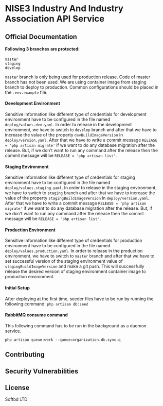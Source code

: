 # NISE3 Industry And Industry Association API Service

## Official Documentation

#### Following 3 branches are protected:
```shell
master
staging
develop
```
```master``` branch is only being used for production release.
Code of master branch has not been used. We are using container image from staging branch to deploy to production. 
Common configurations should be placed in the ```.env.example``` file.



#### Development Environment
Sensitive information like different type of credentials for development environment have to be configured in the file named ```deploy/values.dev.yaml```.
In order to release in the development environment, we have to switch to ```develop``` branch and after that we have to increase the value of the property ```devBuildImageVersion``` in ```deploy/version.yaml```.
After that we have to write a commit message ```RELEASE = 'php artisan migrate'``` if we want to do any database migration after the release. But, if we don't 
want to run any command after the release then the commit message will be ```RELEASE = 'php artisan list'```. 

#### Staging Environment
Sensitive information like different type of credentials for staging environment have to be configured in the file named ```deploy/values.staging.yaml```.
In order to release in the staging environment, we have to switch to ```staging``` branch and after that  we have to increase the value of the property ```stagingBuildImageVersion``` in ```deploy/version.yaml```.
After that we have to write a commit message ```RELEASE = 'php artisan migrate'``` if we want to do any database migration after the release. But, if we don't
want to run any command after the release then the commit message will be ```RELEASE = 'php artisan list'```.

#### Production Environment
Sensitive information like different type of credentials for production environment have to be configured in the file named ```deploy/values.production.yaml```.
In order to release in the production environment, we have to switch to ```master``` branch and after that  we have to set successful version of the staging environment value of ```stagingBuildImageVersion``` and 
make a git push. This will successfully release the desired version of staging environment container image to production environment.

#### Initial Setup
After deploying at the first time, seeder files have to be run by running the following command:
```php artisan db:seed```

#### RabbitMQ consume command
This following command has to be run in the background as a daemon service. 
```shell
php artisan queue:work --queue=organization.db.sync.q
```

## Contributing


## Security Vulnerabilities

## License
Softbd LTD




